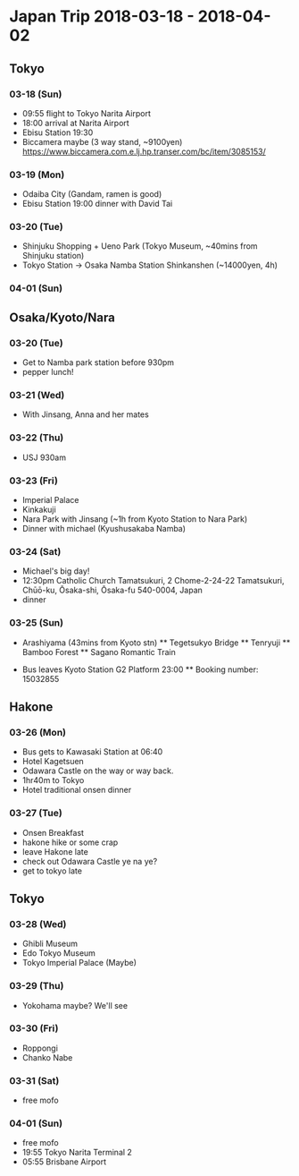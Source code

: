# Japan Trip 2018-03-18 - 2018-04-02

## Tokyo

### 03-18 (Sun)
* 09:55 flight to Tokyo Narita Airport
* 18:00 arrival at Narita Airport
* Ebisu Station 19:30
* Biccamera maybe (3 way stand, ~9100yen)
https://www.biccamera.com.e.lj.hp.transer.com/bc/item/3085153/

### 03-19 (Mon)
* Odaiba City (Gandam, ramen is good)
* Ebisu Station 19:00 dinner with David Tai

### 03-20 (Tue)
* Shinjuku Shopping + Ueno Park (Tokyo Museum, ~40mins from Shinjuku station)
* Tokyo Station -> Osaka Namba Station Shinkanshen (~14000yen, 4h)

### 04-01 (Sun)

## Osaka/Kyoto/Nara

### 03-20 (Tue)
* Get to Namba park station before 930pm
* pepper lunch!

### 03-21 (Wed)
* With Jinsang, Anna and her mates

### 03-22 (Thu)
* USJ 930am

### 03-23 (Fri)
* Imperial Palace
* Kinkakuji
* Nara Park with Jinsang (~1h from Kyoto Station to Nara Park)
* Dinner with michael (Kyushusakaba Namba)

### 03-24 (Sat)
* Michael's big day!
* 12:30pm Catholic Church Tamatsukuri, 2 Chome-2-24-22 Tamatsukuri, Chūō-ku, Ōsaka-shi, Ōsaka-fu 540-0004, Japan
* dinner

### 03-25 (Sun)
* Arashiyama (43mins from Kyoto stn)
	** Tegetsukyo Bridge
	** Tenryuji
	** Bamboo Forest
	** Sagano Romantic Train

* Bus leaves Kyoto Station G2 Platform 23:00 
	** Booking number: 15032855

## Hakone
### 03-26 (Mon)
* Bus gets to Kawasaki Station at 06:40
* Hotel Kagetsuen
* Odawara Castle on the way or way back.
* 1hr40m to Tokyo
* Hotel traditional onsen dinner

### 03-27 (Tue)
* Onsen Breakfast
* hakone hike or some crap
* leave Hakone late
* check out Odawara Castle ye na ye?
* get to tokyo late

## Tokyo

### 03-28 (Wed)
* Ghibli Museum
* Edo Tokyo Museum
* Tokyo Imperial Palace (Maybe)

### 03-29 (Thu)
* Yokohama maybe? We'll see

### 03-30 (Fri)
* Roppongi
* Chanko Nabe

### 03-31 (Sat)
* free mofo

### 04-01 (Sun)
* free mofo
* 19:55 Tokyo Narita Terminal 2
* 05:55 Brisbane Airport



